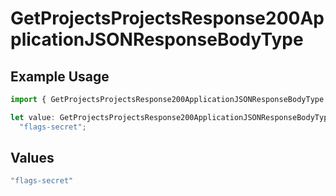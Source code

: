 # GetProjectsProjectsResponse200ApplicationJSONResponseBodyType

## Example Usage

```typescript
import { GetProjectsProjectsResponse200ApplicationJSONResponseBodyType } from "@vercel/sdk/models/getprojectsop.js";

let value: GetProjectsProjectsResponse200ApplicationJSONResponseBodyType =
  "flags-secret";
```

## Values

```typescript
"flags-secret"
```